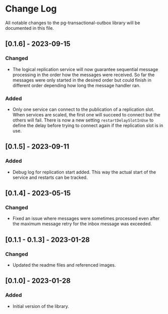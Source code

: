 # Change Log

All notable changes to the pg-transactional-outbox library will be documented in
this file.

## [0.1.6] - 2023-09-15

### Changed

- The logical replication service will now guarantee sequential message
  processing in the order how the messages were received. So far the messages
  were only started in the desired order but could finish in different order
  depending how long the message handler ran.

### Added

- Only one service can connect to the publication of a replication slot. When
  services are scaled, the first one will succeed to connect but the others will
  fail. There is now a new setting `restartDelaySlotInUse` to define the delay
  before trying to connect again if the replication slot is in use.

## [0.1.5] - 2023-09-11

### Added

- Debug log for replication start added. This way the actual start of the
  service and restarts can be tracked.

## [0.1.4] - 2023-05-15

### Changed

- Fixed an issue where messages were sometimes processed even after the maximum
  message retry for the inbox message was exceeded.

## [0.1.1 - 0.1.3] - 2023-01-28

### Changed

- Updated the readme files and referenced images.

## [0.1.0] - 2023-01-28

### Added

- Initial version of the library.
